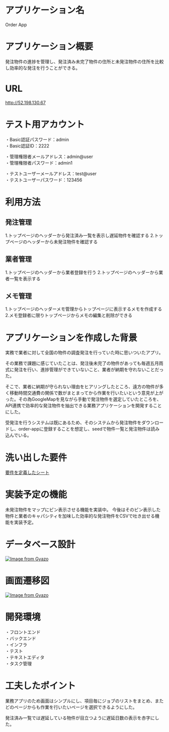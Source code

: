 
# アプリケーション名
Order App

# アプリケーション概要
発注物件の進捗を管理し、発注済み未完了物件の住所と未発注物件の住所を比較し効率的な発注を行うことができる。

# URL
http://52.198.130.67

# テスト用アカウント 
・Basic認証パスワード：admin<br>
・Basic認証ID：2222

・管理権限者メールアドレス：admin@user<br>
・管理権限者パスワード：admin1

・テストユーザーメールアドレス：test@user<br>
・テストユーザーパスワード：123456

# 利用方法
## 発注管理
1.トップページのヘッダーから発注済み一覧を表示し遅延物件を確認する
2.トップページのヘッダーから未発注物件を確認する

## 業者管理
1.トップページのヘッダーから業者登録を行う
2.トップページのヘッダーから業者一覧を表示する

## メモ管理
1.トップページのヘッダーメモ管理からトップページに表示するメモを作成する
2.メモ登録者に限りトップページからメモの編集と削除ができる

# アプリケーションを作成した背景
実務で業者に対して全国の物件の調査発注を行っていた時に思いついたアプリ。

その業務で課題に感じていたことは、発注後未完了の物件があっても毎週五月雨式に発注を行い、進捗管理ができていないこと、業者が納期を守れないことだった。

そこで、業者に納期が守られない理由をヒアリングしたところ、遠方の物件が多く移動時間交通費の関係で数がまとまってから作業を行いたいという意見が上がった。その為GoogleMapを見ながら手動で発注物件を選定していたところを、API連携で効率的な発注物件を抽出できる業務アプリケーションを開発することにした。

受発注を行うシステムは既にあるため、そのシステムから発注物件をダウンロードし、order-appに登録することを想定し、seedで物件一覧と発注物件は読み込んでいる。

# 洗い出した要件
[要件を定義したシート](https://docs.google.com/spreadsheets/d/12mUmXy1OOovkxrJ8fVpqVtcQO2olVZ-m6qJ8mCSMbJM/edit#gid=982722306)

# 実装予定の機能
未発注物件をマップにピン表示させる機能を実装中。
今後はそのピン表示した物件と業者のキャパシティを加味した効率的な発注物件をCSVで吐き出せる機能を実装予定。

# データベース設計

[![Image from Gyazo](https://i.gyazo.com/becbfeae5516af05e200c7f2458d556e.png)](https://gyazo.com/becbfeae5516af05e200c7f2458d556e)

# 画面遷移図

[![Image from Gyazo](https://i.gyazo.com/6832b45098a5f041a21a186c2ed41c8c.png)](https://gyazo.com/6832b45098a5f041a21a186c2ed41c8c)

# 開発環境
・フロントエンド  
・バックエンド  
・インフラ  
・テスト  
・テキストエディタ  
・タスク管理

# 工夫したポイント
業務アプリのため画面はシンプルにし、項目毎にジョブのリストをまとめ、またどのページからも作業を行いたいページを選択できるようにした。

発注済み一覧では遅延している物件が目立つように遅延日数の表示を赤字にした。